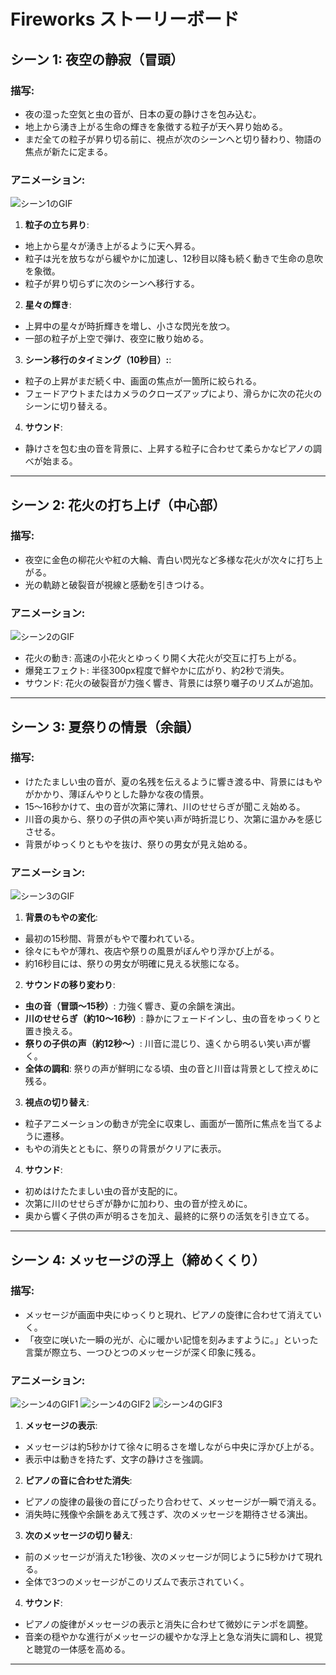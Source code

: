 # Fireworks ストーリーボード

## シーン 1: 夜空の静寂（冒頭）
### 描写:
- 夜の湿った空気と虫の音が、日本の夏の静けさを包み込む。
- 地上から湧き上がる生命の輝きを象徴する粒子が天へ昇り始める。
- まだ全ての粒子が昇り切る前に、視点が次のシーンへと切り替わり、物語の焦点が新たに定まる。

### アニメーション:
![シーン1のGIF](https://drive.google.com/file/d/1SYSuu0ZyYw-l-yBq_xUlK4u840KUInAd/view?usp=drive_link)
1. **粒子の立ち昇り**:
- 地上から星々が湧き上がるように天へ昇る。
- 粒子は光を放ちながら緩やかに加速し、12秒目以降も続く動きで生命の息吹を象徴。
- 粒子が昇り切らずに次のシーンへ移行する。
2. **星々の輝き**:
- 上昇中の星々が時折輝きを増し、小さな閃光を放つ。
- 一部の粒子が上空で弾け、夜空に散り始める。
3. **シーン移行のタイミング（10秒目）:**:
- 粒子の上昇がまだ続く中、画面の焦点が一箇所に絞られる。
- フェードアウトまたはカメラのクローズアップにより、滑らかに次の花火のシーンに切り替える。
4. **サウンド**:
- 静けさを包む虫の音を背景に、上昇する粒子に合わせて柔らかなピアノの調べが始まる。

---

## シーン 2: 花火の打ち上げ（中心部）
### 描写:
- 夜空に金色の柳花火や紅の大輪、青白い閃光など多様な花火が次々に打ち上がる。
- 光の軌跡と破裂音が視線と感動を引きつける。

### アニメーション:
![シーン2のGIF](https://drive.google.com/file/d/1oYclwoAT3kKYD0TMwsOnLAvY3ALn4TbI/view?usp=drive_link)
- 花火の動き: 高速の小花火とゆっくり開く大花火が交互に打ち上がる。
- 爆発エフェクト: 半径300px程度で鮮やかに広がり、約2秒で消失。
- サウンド: 花火の破裂音が力強く響き、背景には祭り囃子のリズムが追加。

---

## シーン 3: 夏祭りの情景（余韻）
### 描写:
- けたたましい虫の音が、夏の名残を伝えるように響き渡る中、背景にはもやがかかり、薄ぼんやりとした静かな夜の情景。
- 15〜16秒かけて、虫の音が次第に薄れ、川のせせらぎが聞こえ始める。
- 川音の奥から、祭りの子供の声や笑い声が時折混じり、次第に温かみを感じさせる。
- 背景がゆっくりともやを抜け、祭りの男女が見え始める。

### アニメーション:
![シーン3のGIF](https://drive.google.com/file/d/13cbzkbe14BPhu6Wf1R_FX48TJUU_e7dJ/view?usp=drive_link)
1. **背景のもやの変化**:
- 最初の15秒間、背景がもやで覆われている。
- 徐々にもやが薄れ、夜店や祭りの風景がぼんやり浮かび上がる。
- 約16秒目には、祭りの男女が明確に見える状態になる。
2. **サウンドの移り変わり**:
- **虫の音（冒頭〜15秒）**: 力強く響き、夏の余韻を演出。
- **川のせせらぎ（約10〜16秒）**: 静かにフェードインし、虫の音をゆっくりと置き換える。
- **祭りの子供の声（約12秒〜）**: 川音に混じり、遠くから明るい笑い声が響く。
- **全体の調和**: 祭りの声が鮮明になる頃、虫の音と川音は背景として控えめに残る。
3. **視点の切り替え**:
- 粒子アニメーションの動きが完全に収束し、画面が一箇所に焦点を当てるように遷移。
- もやの消失とともに、祭りの背景がクリアに表示。
4. **サウンド**:
- 初めはけたたましい虫の音が支配的に。
- 次第に川のせせらぎが静かに加わり、虫の音が控えめに。
- 奥から響く子供の声が明るさを加え、最終的に祭りの活気を引き立てる。

---

## シーン 4: メッセージの浮上（締めくくり）
### 描写:
- メッセージが画面中央にゆっくりと現れ、ピアノの旋律に合わせて消えていく。
- 「夜空に咲いた一瞬の光が、心に暖かい記憶を刻みますように。」といった言葉が際立ち、一つひとつのメッセージが深く印象に残る。

### アニメーション:
![シーン4のGIF1](https://drive.google.com/file/d/10hv5f-9i4TBb3oSNdbZ2u3u2R7-exinR/view?usp=drive_link)
![シーン4のGIF2](https://drive.google.com/file/d/1nNlgElW6BX05uB7p9WIsaGz0xS37lh_L/view?usp=drive_link)
![シーン4のGIF3](https://drive.google.com/file/d/13cbzkbe14BPhu6Wf1R_FX48TJUU_e7dJ/view?usp=drive_link)
1. **メッセージの表示**:
- メッセージは約5秒かけて徐々に明るさを増しながら中央に浮かび上がる。
- 表示中は動きを持たず、文字の静けさを強調。
2. **ピアノの音に合わせた消失**:
- ピアノの旋律の最後の音にぴったり合わせて、メッセージが一瞬で消える。
- 消失時に残像や余韻をあえて残さず、次のメッセージを期待させる演出。
3. **次のメッセージの切り替え**:
- 前のメッセージが消えた1秒後、次のメッセージが同じように5秒かけて現れる。
- 全体で3つのメッセージがこのリズムで表示されていく。
4. **サウンド**:
- ピアノの旋律がメッセージの表示と消失に合わせて微妙にテンポを調整。
- 音楽の穏やかな進行がメッセージの緩やかな浮上と急な消失に調和し、視覚と聴覚の一体感を高める。

---

